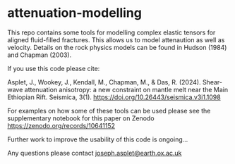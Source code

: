 # attenuation-modelling

This repo contains some tools for modelling complex elastic tensors for aligned fluid-filled fractures. This allows us to model attenaution as well as velocity. Details on the rock physics models can be found in Hudson (1984) and Chapman (2003). 

If you use this code please cite:

Asplet, J., Wookey, J., Kendall, M., Chapman, M., & Das, R. (2024). Shear-wave attenuation anisotropy: a new constraint on mantle melt near the Main Ethiopian Rift. Seismica, 3(1). https://doi.org/10.26443/seismica.v3i1.1098

For examples on how some of these tools can be used please see the supplementary notebook for this paper on Zenodo https://zenodo.org/records/10641152

Further work to improve the usability of this code is ongoing...

Any questions please contact joseph.asplet@earth.ox.ac.uk
